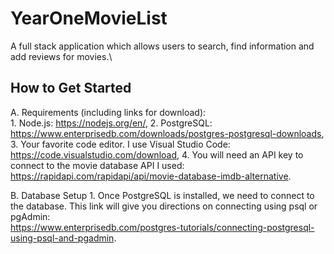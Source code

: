 # YearOneMovieList
A full stack application which allows users to search, find information and add reviews for movies.\\

## How to Get Started

A.  Requirements (including links for download):\
    1.  Node.js: https://nodejs.org/en/,
    2.  PostgreSQL: https://www.enterprisedb.com/downloads/postgres-postgresql-downloads, 
    3.  Your favorite code editor.  I use Visual Studio Code:  https://code.visualstudio.com/download,
    4.  You will need an API key to connect to the movie database API I used:  https://rapidapi.com/rapidapi/api/movie-database-imdb-alternative.
    
B. Database Setup
    1.  Once PostgreSQL is installed, we need to connect to the database.  This link will give you directions on connecting using psql or pgAdmin:         
        https://www.enterprisedb.com/postgres-tutorials/connecting-postgresql-using-psql-and-pgadmin.
